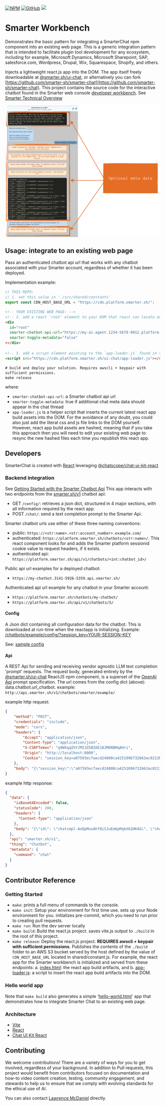 [![NPM](https://a11ybadges.com/badge?logo=npm)](https://github.com/smarter-sh/smarter-chat/)
[![GitHub](https://a11ybadges.com/badge?logo=github)](https://github.com/smarter-sh/smarter-chat/)
<a href="https://smarter.sh">
<img src="https://img.shields.io/badge/Smarter.sh-orange?style=flat&logo=appveyor&logoColor=white" height="32">
</a>

# Smarter Workbench

Demonstrates the basic pattern for integrating a SmarterChat npm component into an existing web page. This is a generic integration pattern that is intended to facilitate plugin tool development for any ecosystem, including for example, Microsoft Dynamics, Microsoft Sharepoint, SAP, salesforce.com, Wordpress, Drupal, Wix, Squarespace, Shopify, and others.

Injects a lightweight react.js app into the DOM. The app itself freely downloadable at [@smarter.sh/ui-chat](https://www.npmjs.com/package/@smarter.sh/ui-chat), or alternatively you can fork [https://github.com/smarter-sh/smarter-chat](https://github.com/smarter-sh/smarter-chat). This project contains the source code for the interactive chatbot found in the Smarter web console [developer workbench](https://platform.smarter.sh/chatbots/example/). See [Smarter Technical Overview](./doc/README.md)

![Basic Usage](./doc/img/readme-usage4.png)

## Usage: integrate to an existing web page

Pass an authenticated chatbot api url that works with any chatbot associated with your Smarter account, regardless of whether it has been deployed.

Implementation example:

```js
// THIS REPO:
// 1. set this value in './src/shared/constants'
export const CDN_HOST_BASE_URL = "https://cdn.platform.smarter.sh/";
```

```html
<!-- YOUR EXISTING WEB PAGE: -->
<!-- 2. add a react 'root' element to your DOM that react can locate and initialize itself.  -->
<div
  id="root"
  smarter-chatbot-api-url="https://my-ai-agent.1234-5678-9012.platform.smarter.sh/"
  smarter-toggle-metadata="false"
></div>

<!-- 3. add a script element pointing to the `app-loader.js` found in the build artifacts -->
<script src="https://cdn.platform.smarter.sh/ui-chat/app-loader.js"></script>
```

```console
# build and deploy your solution. Requires awscli + keypair with sufficient permissions.
make release
```

where:

- `smarter-chatbot-api-url`: a Smarter chatbot api url
- `smarter-toggle-metadata`: true if additional chat meta data should appear in the chat thread
- `app-loader.js` is a helper script that inserts the current latest react app build assets into the DOM. For the avoidance of any doubt, you
  could also just add the literal css and js file links to the DOM yourself. However, react app build assets are hashed, meaning that if you take
  this approach then you will need to edit your existing web page to resync the new hashed files each time you republish this react app.

## Developers

SmarterChat is created with [React](https://react.dev/) leveraging [@chatscope/chat-ui-kit-react](https://www.npmjs.com/package/@chatscope/chat-ui-kit-react)

### Backend integration

See [Getting Started with the Smarter Chatbot Api](./doc/CHATBOT_API.md)
This app interacts with two endpoints from the [smarter.sh/v1](https://platform.smarter.sh/docs/api/) chatbot api:

- GET `/config/`: retrieves a json dict, structured in 4 major sections, with all information required by the react app.
- POST `/chat/`: send a text completion prompt to the Smarter Api.

Smarter chatbot urls use either of these three naming conventions:

- public: `https://<str:name>.<str:account_number>.example.com/`
- authenticated: `https://platform.smarter.sh/chatbots/<str:name>/`. This react component looks for and adds the Smarter platform sessionid cookie value to request headers, if it exists.
- authenticated api: `https://platform.smarter.sh/api/v1/chatbots/<int:chatbot_id>/`

Public api url examples for a deployed chatbot:

- `https://my-chatbot.3141-5926-5359.api.smarter.sh/`

Authenticated api url example for any chatbot in your Smarter account:

- `https://platform.smarter.sh/chatbots/my-chatbot/`
- `https://platform.smarter.sh/api/v1/chatbots/5/`

#### Config

A Json dict containing all configuration data for the chatbot. This is downloaded at run-time when the reactapp is initializing.
Example: [/chatbots/example/config/?session_key=YOUR-SESSION-KEY](http://localhost:8000/chatbots/example/config/)

See: [sample config](./data/sample-config.json)

#### Api

A REST Api for sending and receiving vendor agnostic LLM text completion 'prompt' requests. The request body, generated entirely by the [@smarter.sh/ui-chat](https://www.npmjs.com/package/@smarter.sh/ui-chat) ReactJS npm component, is a superset of the [OpenAI Api](https://platform.openai.com/docs/overview) prompt specification. The url comes from the config dict (above): data.chatbot.url_chatbot.
example: `http://api.smarter.sh/v1/chatbots/smarter/example/`

example http request:

```json
{
    "method": "POST",
    "credentials": "include",
    "mode": "cors",
    "headers": {
        "Accept": "application/json",
        "Content-Type": "application/json",
        "X-CSRFToken": "q9WXqqIhYJMI3ZSBIOE18JMORBMqAHri",
        "Origin": "http://localhost:8000",
        "Cookie": "session_key=a07593ecfaecd24008ca4251096732663ac0213b8cc6bdcce4f4c043276ab0b5; debug=true;"
    },
    "body": "{\"session_key\":\"a07593ecfaecd24008ca4251096732663ac0213b8cc6bdcce4f4c043276ab0b5\",\"messages\":[{\"role\":\"system\",\"content\":\"You are a helpful chatbot."},{\"role\":\"assistant\",\"content\":\"Welcome to the Smarter demo!\"}]}"
}
```

example http response:

```json
{
  "data": {
    "isBase64Encoded": false,
    "statusCode": 200,
    "headers": {
      "Content-Type": "application/json"
    },
    "body": "{\"id\": \"chatcmpl-AoDpMvoAhf8iSJuEm6pMqkX62HK4G\", \"choices\": [{\"finish_reason\": \"stop\", \"index\": 0, \"logprobs\": null, \"message\": {\"content\": \"Hello! While I'm not your mom, I'm here to help you with any questions or tasks you have. What can I assist you with today?\", \"refusal\": null, \"role\": \"assistant\", \"audio\": null, \"function_call\": null, \"tool_calls\": null}}], \"created\": 1736532916, \"model\": \"gpt-4-turbo-2024-04-09\", \"object\": \"chat.completion\", \"service_tier\": \"default\", \"system_fingerprint\": \"fp_f17929ee92\", \"usage\": {\"completion_tokens\": 33, \"prompt_tokens\": 1122, \"total_tokens\": 1155, \"completion_tokens_details\": {\"accepted_prediction_tokens\": 0, \"audio_tokens\": 0, \"reasoning_tokens\": 0, \"rejected_prediction_tokens\": 0}, \"prompt_tokens_details\": {\"audio_tokens\": 0, \"cached_tokens\": 0}}, \"metadata\": {\"tool_calls\": null, \"model\": \"gpt-4-turbo\", \"temperature\": 0.5, \"max_tokens\": 256, \"input_text\": \"hi mom\"}}"
  },
  "api": "smarter.sh/v1",
  "thing": "Chatbot",
  "metadata": {
    "command": "chat"
  }
}
```

## Contributor Reference

### Getting Started

- `make`: prints a full menu of commands to the console.
- `make init`: Setup your environment for first time use. sets up your Node environment for you. initializes pre-commit, which you need to run prior to creating pull requests.
- `make run`: Run the dev server locally
- `make build`: Build the react.js project. saves vite.js output to `./build` in the root of this project.
- `make release`: Deploy the react.js project. **REQUIRES awscli + keypair with sufficient permissions**. Publishes the contents of the `./build` folder to an AWS S3 bucket served by the host defined by the value of `CDN_HOST_BASE_URL` located in shared/constant.js. For example, the react app for the Smarter workbench is initialized and served from these endpoints: a. [index.html](https://cdn.platform.smarter.sh/ui-chat/index.html): the react app build artifacts, and b. [app-loader.js](https://cdn.platform.smarter.sh/ui-chat/app-loader.js): a script to insert the react app build artifacts into the DOM.

### Hello world app

Note that `make build` also generates a simple '[hello-world.html](https://cdn.platform.smarter.sh/ui-chat/hello-world.html)' app that demonstrates how to integrate Smarter Chat to an existing web page.

### Architecture

- [Vite](https://vitejs.dev/)
- [React](https://react.dev/)
- [Chat UI Kit React](https://www.npmjs.com/package/@chatscope/chat-ui-kit-react)

## Contributing

We welcome contributions! There are a variety of ways for you to get involved, regardless of your background. In addition to Pull requests, this project would benefit from contributors focused on documentation and how-to video content creation, testing, community engagement, and stewards to help us to ensure that we comply with evolving standards for the ethical use of AI.

You can also contact [Lawrence McDaniel](https://lawrencemcdaniel.com/contact) directly.

